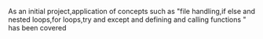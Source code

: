 As an initial project,application of concepts such as
"file handling,if else and nested loops,for loops,try and except and defining and calling functions " has been covered
